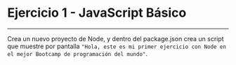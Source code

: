 # Ejercicio 1 - JavaScript Básico

---

Crea un nuevo proyecto de Node, y dentro del package.json crea un script que muestre por pantalla `"Hola, este es mi primer ejercicio con Node en el mejor Bootcamp de programación del mundo"`.

